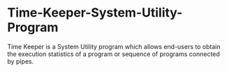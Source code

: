 # Time-Keeper-System-Utility-Program

Time Keeper is a System Utility program which allows end-users to obtain the execution statistics of a program or sequence of programs connected by pipes.
